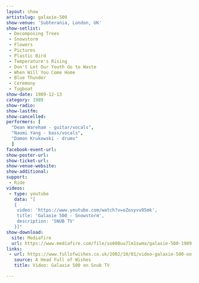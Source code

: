 ```yaml
---
layout: show
artistslug: galaxie-500
show-venue: 'Subterania, London, UK'
show-setlist: 
 - Decomposing Trees
 - Snowstorm
 - Flowers
 - Pictures
 - Plastic Bird
 - Temperature's Rising
 - Don't Let Our Youth Go to Waste
 - When Will You Come Home
 - Blue Thunder
 - Ceremony
 - Tugboat
show-date: 1989-12-13
category: 1989
show-radio: 
show-lastfm: 
show-cancelled: 
performers: [
  "Dean Wareham - guitar/vocals",
  "Naomi Yang - bass/vocals",
  "Damon Krukowski - drums"
  ]
facebook-event-url: 
show-poster-url: 
show-ticket-url: 
show-venue-website: 
show-additional: 
support:
 - Ride
videos:
 - type: youtube
   data: "[
   {
    video: 'https://www.youtube.com/watch?v=oZosyvu95mk',
    title: 'Galaxie 500 - Snowstorm',
    description: 'SNUB TV'
   }]"
show-download:
  site: Mediafire
  url: https://www.mediafire.com/file/so608uu7lm1swma/galaxie-500-1989-12-13_-subterania-london-uk.zip/file
links:
 - url: https://www.fullofwishes.co.uk/2002/10/01/video-galaxie-500-on-snub-tv/
   source: A Head Full of Wishes
   title: Video: Galaxie 500 on Snub TV

---
```


